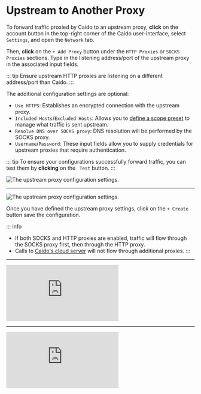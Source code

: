# Upstream to Another Proxy

To forward traffic proxied by Caido to an upstream proxy, **click** on the account button <code><Icon icon="fas fa-user" /></code> in the top-right corner of the Caido user-interface, select `Settings`, and open the `Network` tab.

Then, **click** on the `+ Add Proxy` button under the `HTTP Proxies` or `SOCKS Proxies` sections. Type in the listening address/port of the upstream proxy in the associated input fields.

::: tip
Ensure upstream HTTP proxies are listening on a different address/port than Caido.
:::

The additional configuration settings are optional:

- `Use HTTPS`: Establishes an encrypted connection with the upstream proxy.
- `Included Hosts`/`Excluded Hosts`: Allows you to [define a scope preset](/guides/scopes_define.md) to manage what traffic is sent upstream.
- `Resolve DNS over SOCKS proxy`: DNS resolution will be performed by the SOCKS proxy.
- `Username`/`Password`: These input fields allow you to supply credentials for upstream proxies that require authentication.

::: tip
To ensure your configurations successfully forward traffic, you can test them by **clicking** on the <code><Icon icon="fas fa-vial" /> Test</code> button.
:::

<img alt="The upstream proxy configuration settings." src="/_images/upstream_http_proxy.png" center>

---

<img alt="The upstream proxy configuration settings." src="/_images/upstream_socks_proxy.png" center>

Once you have defined the upstream proxy settings, click on the `+ Create` button save the configuration.

::: info

- If both SOCKS and HTTP proxies are enabled, traffic will flow through the SOCKS proxy first, then through the HTTP proxy.
- Calls to [Caido's cloud server](/concepts/internals/cloud.md) will not flow through additional proxies.
:::

---

<div class="video small">
  <iframe src="https://www.youtube.com/embed/QFzaseG2Buk?si=j3KA6-ol-LrXG9bd" title="YouTube video player." frameborder="0"></iframe>
</div>

---

<div class="video small">
  <iframe src="https://www.youtube.com/embed/KFJt1LyC_FI?si=xjhR2zbItb7CqnlU" title="YouTube video player." frameborder="0"></iframe>
</div>
